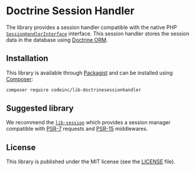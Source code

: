 # Doctrine Session Handler

The library provides a session handler compatible with the native PHP [`SessionHandlerInterface`](http://php.net/manual/en/class.sessionhandlerinterface.php) interface. This session handler stores the session data in the database using [Doctrine ORM](http://www.doctrine-project.org/).

## Installation
This library is available through [Packagist](https://packagist.org/packages/codeinc/lib-doctrinesessionhandler) and can be installed using [Composer](https://getcomposer.org/): 

```bash
composer require codeinc/lib-doctrinesessionhandler
```

## Suggested library

We recommend the [`lib-session`](https://github.com/CodeIncHQ/lib-session) which provides a session manager compatible with [PSR-7](https://www.php-fig.org/psr/psr-7/) requests and [PSR-15](https://www.php-fig.org/psr/psr-15/) middlewares.

## License
This library is published under the MIT license (see the [LICENSE](https://github.com/CodeIncHQ/lib-session/blob/master/LICENSE) file). 

